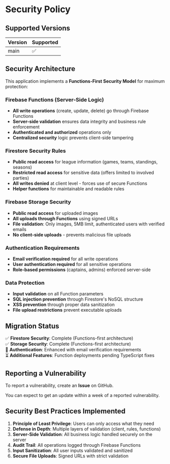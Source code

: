 # Security Policy

## Supported Versions

| Version | Supported          |
| ------- | ------------------ |
| main    | :white_check_mark: |

## Security Architecture

This application implements a **Functions-First Security Model** for maximum protection:

### Firebase Functions (Server-Side Logic)

- **All write operations** (create, update, delete) go through Firebase Functions
- **Server-side validation** ensures data integrity and business rule enforcement
- **Authenticated and authorized** operations only
- **Centralized security** logic prevents client-side tampering

### Firestore Security Rules

- **Public read access** for league information (games, teams, standings, seasons)
- **Restricted read access** for sensitive data (offers limited to involved parties)
- **All writes denied** at client level - forces use of secure Functions
- **Helper functions** for maintainable and readable rules

### Firebase Storage Security

- **Public read access** for uploaded images
- **All uploads through Functions** using signed URLs
- **File validation**: Only images, 5MB limit, authenticated users with verified emails
- **No client-side uploads** - prevents malicious file uploads

### Authentication Requirements

- **Email verification required** for all write operations
- **User authentication required** for all sensitive operations
- **Role-based permissions** (captains, admins) enforced server-side

### Data Protection

- **Input validation** on all Function parameters
- **SQL injection prevention** through Firestore's NoSQL structure
- **XSS prevention** through proper data sanitization
- **File upload restrictions** prevent executable uploads

## Migration Status

✅ **Firestore Security**: Complete (Functions-first architecture)  
✅ **Storage Security**: Complete (Functions-first architecture)  
🔄 **Authentication**: Enhanced with email verification requirements  
⏳ **Additional Features**: Function deployments pending TypeScript fixes

## Reporting a Vulnerability

To report a vulnerability, create an **Issue** on GitHub.

You can expect to get an update within a week of a reported vulnerability.

## Security Best Practices Implemented

1. **Principle of Least Privilege**: Users can only access what they need
2. **Defense in Depth**: Multiple layers of validation (client, rules, functions)
3. **Server-Side Validation**: All business logic handled securely on the server
4. **Audit Trail**: All operations logged through Firebase Functions
5. **Input Sanitization**: All user inputs validated and sanitized
6. **Secure File Uploads**: Signed URLs with strict validation
